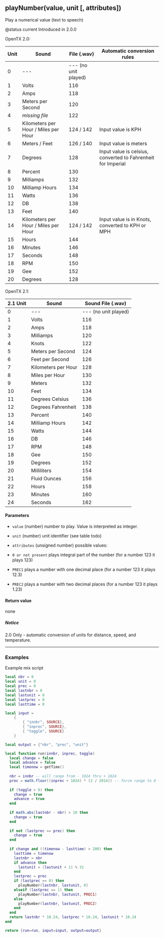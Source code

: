 <!-- This file was generated by the script. Do not edit it, any changes will be lost! -->

## playNumber(value, unit [, attributes])



Play a numerical value (text to speech)

@status current Introduced in 2.0.0

OpenTX 2.0:

| Unit  | Sound | File (.wav) | Automatic conversion rules  |
| --- | --- | --- | --- |
| 0 | --- | --- (no unit played) |   |
| 1 | Volts | 116 |   |
| 2 | Amps  | 118 |   |
| 3 | Meters per Second | 120 |   |
| 4 | *missing file*  | 122 |   |
| 5 | Kilometers per Hour / Miles per Hour  | 124 / 142 | Input value is KPH  |
| 6 | Meters / Feet | 126 / 140 | Input value is meters |
| 7 | Degrees | 128 | Input value is celsius, converted to Fahrenheit for Imperial  |
| 8 | Percent | 130 |   |
| 9 | Milliamps | 132 |   |
| 10  | Milliamp Hours  | 134 |   |
| 11  | Watts | 136 |   |
| 12  | DB  | 138 |   |
| 13  | Feet  | 140 |   |
| 14  | Kilometers per Hour / Miles per Hour  | 124 / 142 | Input value is in Knots, converted to KPH or MPH  |
| 15  | Hours | 144 |   |
| 16  | Minutes | 146 |   |
| 17  | Seconds | 148 |   |
| 18  | RPM | 150 |   |
| 19  | Gee | 152 |   |
| 20  | Degrees | 128 |   |


OpenTX 2.1:

| 2.1 Unit  | Sound | Sound File (.wav) |
| --- | --- | --- |
| 0 | --- | --- (no unit played) |   |
| 1 | Volts | 116 |
| 2 | Amps  | 118 |
| 3 | Milliamps | 120 |
| 4 | Knots | 122 |
| 5 | Meters per Second | 124 |
| 6 | Feet per Second | 126 |
| 7 | Kilometers per Hour | 128 |
| 8 | Miles per Hour  | 130 |
| 9 | Meters  | 132 |
| 10  | Feet  | 134 |
| 11  | Degrees Celsius | 136 |
| 12  | Degrees Fahrenheit  | 138 |
| 13  | Percent | 140 |
| 14  | Milliamp Hours  | 142 |
| 15  | Watts | 144 |
| 16  | DB  | 146 |
| 17  | RPM | 148 |
| 18  | Gee | 150 |
| 19  | Degrees | 152 |
| 20  | Milliliters | 154 |
| 21  | Fluid Ounces  | 156 |
| 22  | Hours | 158 |
| 23  | Minutes | 160 |
| 24  | Seconds | 162 |



#### Parameters

* `value` (number) number to play. Value is interpreted as integer.

* `unit` (number) unit identifier (see table todo)

* `attributes` (unsigned number) possible values:
 * `0 or not present` plays integral part of the number (for a number 123 it plays 123)
 * `PREC1` plays a number with one decimal place (for a number 123 it plays 12.3)
 * `PREC2` plays a number with two decimal places (for a number 123 it plays 1.23)



#### Return value

none

##### Notice
2.0 Only - automatic conversion of units for distance, speed, and temperature.




---

### Examples

Example mix script

```Lua
local nbr = 0
local unit = 0
local prec = 0
local lastnbr = 0
local lastunit = 0
local lastprec = 0
local lasttime = 0

local input =
    {
        { "innbr", SOURCE},
        { "inprec", SOURCE},
        { "toggle", SOURCE}
    }

local output = {"nbr", "prec", "unit"}

local function run(innbr, inprec, toggle)
  local change = false
  local advance = false
  local timenow = getTime()
  
  nbr = innbr -- will range from - 1024 thru + 1024
  prec = math.floor((inprec + 1024) * (2 / 2014)) -- force range to 0 thru 2
  
  if (toggle > 0) then
    change = true
    advance = true
  end
  
  if math.abs(lastnbr - nbr) > 10 then
    change = true
  end
  
  if not (lastprec == prec) then
    change = true
  end
  
  if change and ((timenow - lasttime) > 200) then
    lasttime = timenow
    lastnbr = nbr
    if advance then
      lastunit = (lastunit + 1) % 31
    end
    lastprec = prec
    if (lastprec == 0) then
      playNumber(lastnbr, lastunit, 0)
    elseif (lastprec == 1) then
      playNumber(lastnbr, lastunit, PREC1)
    else
      playNumber(lastnbr, lastunit, PREC2)
    end
  end
  return lastnbr * 10.24, lastprec * 10.24, lastunit * 10.24
end

return {run=run, input=input, output=output}

```

